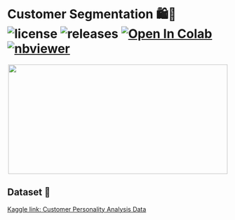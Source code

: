 # Customer Segmentation 🛍️🛒 ![license](https://img.shields.io/github/license/Pegah-Ardehkhani/Customer-Segmentation.svg) ![releases](https://img.shields.io/github/release/Pegah-Ardehkhani/Customer-Segmentation.svg) <a href="https://colab.research.google.com/github/Pegah-Ardehkhani/Brain-MRI-Segmentation/blob/main/Customer%20Segmentation%20(Clustering).ipynb" target="_parent\"><img src="https://colab.research.google.com/assets/colab-badge.svg" alt="Open In Colab"/></a> [![nbviewer](https://img.shields.io/badge/render-nbviewer-orange.svg)](http://nbviewer.org/github/Pegah-Ardehkhani/Customer-Segmentation/blob/main/Customer%20Segmentation%20%28Clustering%29.ipynb)

<p align="center">
  <img width="500" height="250" src="https://sourcificconsulting.co.uk/wp-content/uploads/image19.gif">
</p>

## Dataset 📔

[Kaggle link: Customer Personality Analysis Data](https://www.kaggle.com/datasets/imakash3011/customer-personality-analysis)
